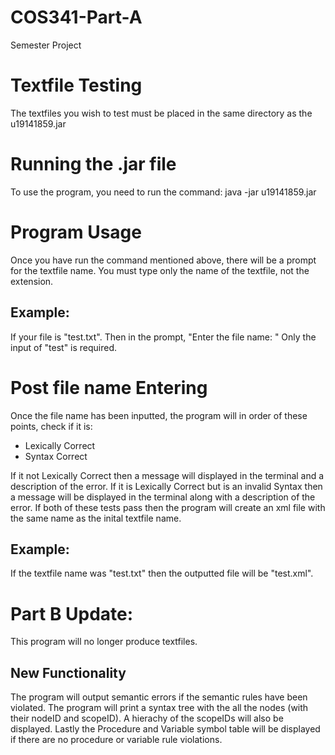 # COS341-Part-A
Semester Project

# Textfile Testing
The textfiles you wish to test must be placed in the same directory as the u19141859.jar

# Running the .jar file
To use the program, you need to run the command:
java -jar u19141859.jar

# Program Usage
Once you have run the command mentioned above, there will be a prompt for the textfile name.
You must type only the name of the textfile, not the extension.
## Example: 
If your file is "test.txt".
Then in the prompt, "Enter the file name: "
Only the input of "test" is required.

# Post file name Entering
Once the file name has been inputted, the program will in order of these points, check if it is:
- Lexically Correct
- Syntax Correct

If it not Lexically Correct then a message will displayed in the terminal and a description of the error.
If it is Lexically Correct but is an invalid Syntax then a message will be displayed in the terminal along with a description of the error.
If both of these tests pass then the program will create an xml file with the same name as the inital textfile name.

## Example:
If the textfile name was "test.txt" then the outputted file will be "test.xml".

# Part B Update:
This program will no longer produce textfiles.

## New Functionality
The program will output semantic errors if the semantic rules have been violated.
The program will print a syntax tree with the all the nodes (with their nodeID and scopeID).
A hierachy of the scopeIDs will also be displayed.
Lastly the Procedure and Variable symbol table will be displayed if there are no procedure or variable rule violations.